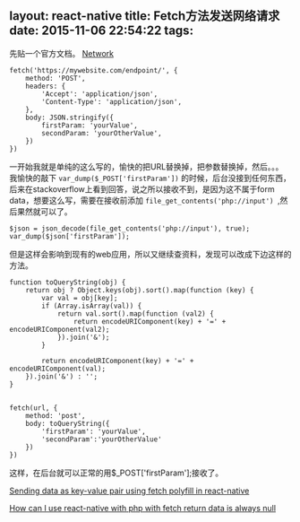 layout: react-native
title: Fetch方法发送网络请求
date: 2015-11-06 22:54:22
tags:
---



先贴一个官方文档。
[Network](https://facebook.github.io/react-native/docs/network.html#content)



    fetch('https://mywebsite.com/endpoint/', {
        method: 'POST',
        headers: {
            'Accept': 'application/json',
            'Content-Type': 'application/json',
        },
        body: JSON.stringify({
            firstParam: 'yourValue',
            secondParam: 'yourOtherValue',
        })
    })

一开始我就是单纯的这么写的，愉快的把URL替换掉，把参数替换掉，然后。。。
我愉快的敲下 `var_dump($_POST['firstParam'])` 的时候，后台没接到任何东西，后来在stackoverflow上看到回答，说之所以接收不到，是因为这不属于form data，想要这么写，需要在接收前添加 `file_get_contents('php://input') `,然后果然就可以了。

    $json = json_decode(file_get_contents('php://input'), true);
    var_dump($json['firstParam']);

但是这样会影响到现有的web应用，所以又继续查资料，发现可以改成下边这样的方法。


    function toQueryString(obj) {
        return obj ? Object.keys(obj).sort().map(function (key) {
            var val = obj[key];
            if (Array.isArray(val)) {
                return val.sort().map(function (val2) {
                    return encodeURIComponent(key) + '=' + encodeURIComponent(val2);
                }).join('&');
            }
    
            return encodeURIComponent(key) + '=' + encodeURIComponent(val);
        }).join('&') : '';
	}


    fetch(url, {
        method: 'post',
        body: toQueryString({ 
            'firstParam': 'yourValue',
            'secondParam':'yourOtherValue' 
        })
    }) 



这样，在后台就可以正常的用$_POST['firstParam'];接收了。


[Sending data as key-value pair using fetch polyfill in react-native](http://stackoverflow.com/questions/32448862/how-can-i-use-react-native-with-php-with-fetch-return-data-is-always-null)

[How can I use react-native with php with fetch return data is always null](http://stackoverflow.com/questions/31201940/sending-data-as-key-value-pair-using-fetch-polyfill-in-react-native)


